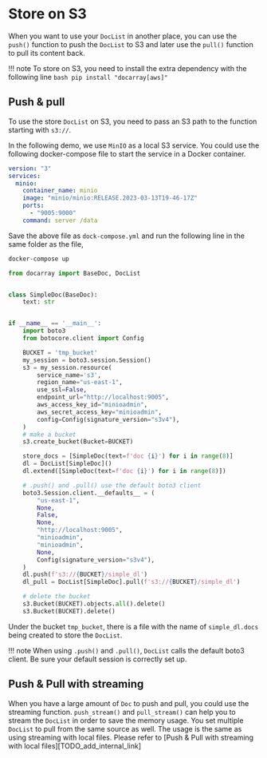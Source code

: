 # Store on S3
When you want to use your `DocList` in another place, you can use the `push()` function to push the `DocList` to S3 and later use the `pull()` function to pull its content back. 

!!! note
    To store on S3, you need to install the extra dependency with the following line
    ```bash
    pip install "docarray[aws]"
    ```

## Push & pull
To use the store `DocList` on S3, you need to pass an S3 path to the function starting with `s3://`.

In the following demo, we use `MinIO` as a local S3 service. You could use the following docker-compose file to start the service in a Docker container.

```yaml
version: "3"
services:
  minio:
    container_name: minio
    image: "minio/minio:RELEASE.2023-03-13T19-46-17Z"
    ports:
      - "9005:9000"
    command: server /data
```
Save the above file as `dock-compose.yml` and run the following line in the same folder as the file,
```bash
docker-compose up
```

```python
from docarray import BaseDoc, DocList


class SimpleDoc(BaseDoc):
    text: str


if __name__ == '__main__':
    import boto3
    from botocore.client import Config

    BUCKET = 'tmp_bucket'
    my_session = boto3.session.Session()
    s3 = my_session.resource(
        service_name='s3',
        region_name="us-east-1",
        use_ssl=False,
        endpoint_url="http://localhost:9005",
        aws_access_key_id="minioadmin",
        aws_secret_access_key="minioadmin",
        config=Config(signature_version="s3v4"),
    )
    # make a bucket
    s3.create_bucket(Bucket=BUCKET)

    store_docs = [SimpleDoc(text=f'doc {i}') for i in range(8)]
    dl = DocList[SimpleDoc]()
    dl.extend([SimpleDoc(text=f'doc {i}') for i in range(8)])

    # .push() and .pull() use the default boto3 client
    boto3.Session.client.__defaults__ = (
        "us-east-1",
        None,
        False,
        None,
        "http://localhost:9005",
        "minioadmin",
        "minioadmin",
        None,
        Config(signature_version="s3v4"),
    )
    dl.push(f's3://{BUCKET}/simple_dl')
    dl_pull = DocList[SimpleDoc].pull(f's3://{BUCKET}/simple_dl')

    # delete the bucket
    s3.Bucket(BUCKET).objects.all().delete()
    s3.Bucket(BUCKET).delete()
```

Under the bucket `tmp_bucket`, there is a file with the name of `simple_dl.docs` being created to store the `DocList`.

!!! note
    When using `.push()` and `.pull()`, `DocList` calls the default boto3 client. Be sure your default session is correctly set up.


## Push & Pull with streaming
When you have a large amount of `Doc` to push and pull, you could use the streaming function. `push_stream()` and `pull_stream()` can help you to stream the `DocList` in order to save the memory usage. You set multiple `DocList` to pull from the same source as well. The usage is the same as using streaming with local files. Please refer to [Push & Pull with streaming with local files][TODO_add_internal_link]
